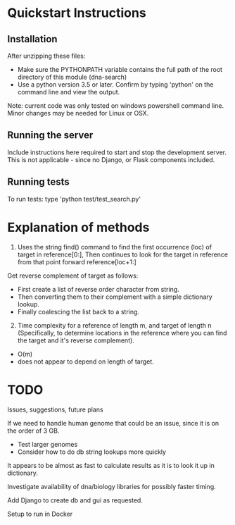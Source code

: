 # Quickstart Instructions

## Installation

After unzipping these files:
 - Make sure the PYTHONPATH variable contains the full path of the root directory of this module (dna-search)
 - Use a python version 3.5 or later. Confirm by typing 'python' on the command line and view the output.

Note: current code was only tested on windows powershell command line. Minor changes may be needed for Linux or OSX.

## Running the server

Include instructions here required to start and stop the development server.
This is not applicable - since no Django, or Flask components included.

## Running tests

To run tests: type 'python test/test_search.py'

# Explanation of methods

1. Uses the string find() command to find the first occurrence (loc) of target in reference[0:],
   Then continues to look for the target in reference from that point forward reference[loc+1:]

Get reverse complement of target as follows:
  - First create a list of reverse order character from string.
  - Then converting them to their complement with a simple dictionary lookup.
  - Finally coalescing the list back to a string.

2. Time complexity for a reference of length m, and target of length n (Specifically, to determine locations in the
reference where you can find the target and it's reverse complement).
  - O(m)
  - does not appear to depend on length of target.

# TODO
Issues, suggestions, future plans

If we need to handle human genome that could be an issue, since it is on the order of 3 GB.
  - Test larger genomes
  - Consider how to do db string lookups more quickly

It appears to be almost as fast to calculate results as it is to look it up in dictionary.

Investigate availability of dna/biology libraries for possibly faster timing.

Add Django to create db and gui as requested.

Setup to run in Docker
 
 